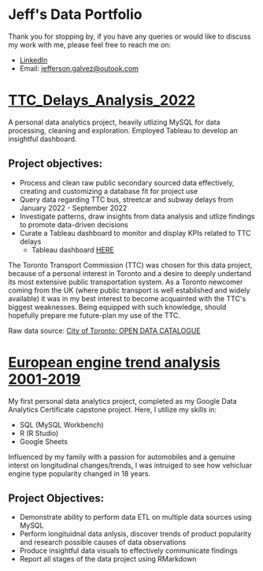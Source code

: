 # Jeff's Data Portfolio
Thank you for stopping by, if you have any queries or would like to discuss my work with me, please feel free to reach me on:
- [LinkedIn](https://www.linkedin.com/in/jefferson-galvez/)
- Email: jefferson.galvez@outook.com

# [TTC_Delays_Analysis_2022](https://github.com/JeffersonGalvez/TTC_Delays_Analysis_2022)
A personal data analytics project, heavily utlizing MySQL for data processing, cleaning and exploration. Employed Tableau to develop an insightful dashboard.

## Project objectives:
- Process and clean raw public secondary sourced data effectively, creating and customizing a database fit for project use
- Query data regarding TTC bus, streetcar and subway delays from January 2022 - September 2022
- Investigate patterns, draw insights from data analysis and utlize findings to promote data-driven decisions
- Curate a Tableau dashboard to monitor and display KPIs related to TTC delays
    - Tableau dashboard [HERE](https://public.tableau.com/app/profile/jefferson.galvez/viz/TTCDelaysAnalysis2022/TTCDelaysAnalysis2022)

The Toronto Transport Commission (TTC) was chosen for this data project, because of a personal interest in Toronto and a desire to deeply undertand its most extensive public transportation system.
As a Toronto newcomer coming from the UK (where public transport is well established and widely available) it was in my best interest to become acquainted with the TTC's biggest weaknesses. Being equipped with such knowledge, should hopefully prepare me future-plan my use of the TTC.

Raw data source: [City of Toronto: OPEN DATA CATALOGUE](https://open.toronto.ca/catalogue/?topics=Transportation&owner_division=Toronto%20Transit%20Commission)

[](https://github.com/JeffersonGalvez/Jeff_Data/blob/main/images/TTC_SubwayStreetcarMap_2021-11.png)


# [European engine trend analysis 2001-2019](https://github.com/JeffersonGalvez/GDAC_capstone/blob/main/European%20engine%20trend%20analysis%202001-2019.pdf)
My first personal data analytics project, completed as my Google Data Analytics Certificate capstone project. Here, I utilize my skills in:
- SQL (MySQL Workbench)
- R (R Studio)
- Google Sheets

Influenced by my family with a passion for automobiles and a genuine interst on longitudinal changes/trends, I was intruiged to see how vehicluar engine type popularity changed in 18 years.

## Project Objectives:
- Demonstrate ability to perform data ETL on multiple data sources using MySQL
- Perform longituidnal data anlysis, discover trends of product popularity and research possible causes of data observations
- Produce insightful data visuals to effectively communicate findings
- Report all stages of the data project using RMarkdown

[](https://github.com/JeffersonGalvez/Jeff_Data/blob/main/images/000010.png)

